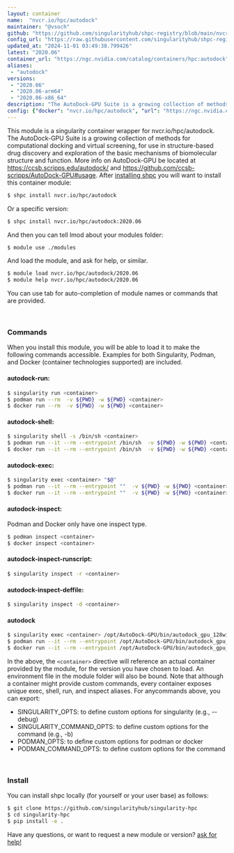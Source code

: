 ```yaml
---
layout: container
name:  "nvcr.io/hpc/autodock"
maintainer: "@vsoch"
github: "https://github.com/singularityhub/shpc-registry/blob/main/nvcr.io/hpc/autodock/container.yaml"
config_url: "https://raw.githubusercontent.com/singularityhub/shpc-registry/main/nvcr.io/hpc/autodock/container.yaml"
updated_at: "2024-11-01 03:49:38.799426"
latest: "2020.06"
container_url: "https://ngc.nvidia.com/catalog/containers/hpc:autodock"
aliases:
 - "autodock"
versions:
 - "2020.06"
 - "2020.06-arm64"
 - "2020.06-x86_64"
description: "The AutoDock-GPU Suite is a growing collection of methods for computational docking and virtual screening, for use in structure-based drug discovery and exploration of the basic mechanisms of biomolecular structure and function. More info on AutoDock-GPU be located at https://ccsb.scripps.edu/autodock/ and https://github.com/ccsb-scripps/AutoDock-GPU#usage."
config: {"docker": "nvcr.io/hpc/autodock", "url": "https://ngc.nvidia.com/catalog/containers/hpc:autodock", "maintainer": "@vsoch", "description": "The AutoDock-GPU Suite is a growing collection of methods for computational docking and virtual screening, for use in structure-based drug discovery and exploration of the basic mechanisms of biomolecular structure and function. More info on AutoDock-GPU be located at https://ccsb.scripps.edu/autodock/ and https://github.com/ccsb-scripps/AutoDock-GPU#usage.", "latest": {"2020.06": "sha256:a968fa5391281f168e1daf5a4fccfbd0d8228d794ee693ba1a637e5147c3b798"}, "tags": {"2020.06": "sha256:a968fa5391281f168e1daf5a4fccfbd0d8228d794ee693ba1a637e5147c3b798", "2020.06-arm64": "sha256:2d881faf0b20866826a2f0ebbd87ed9791b64222489814901a090e5ed1aa3252", "2020.06-x86_64": "sha256:0bc28fe0b15b172241f785079782447251139ad0ef0b978f3f1483d5caa9e56d"}, "filter": ["^((?!arm).)*$"], "features": {"gpu": true}, "aliases": {"autodock": "/opt/AutoDock-GPU/bin/autodock_gpu_128wi"}}
---
```


This module is a singularity container wrapper for nvcr.io/hpc/autodock.
The AutoDock-GPU Suite is a growing collection of methods for computational docking and virtual screening, for use in structure-based drug discovery and exploration of the basic mechanisms of biomolecular structure and function. More info on AutoDock-GPU be located at https://ccsb.scripps.edu/autodock/ and https://github.com/ccsb-scripps/AutoDock-GPU#usage.
After [installing shpc](#install) you will want to install this container module:


```bash
$ shpc install nvcr.io/hpc/autodock
```

Or a specific version:

```bash
$ shpc install nvcr.io/hpc/autodock:2020.06
```

And then you can tell lmod about your modules folder:

```bash
$ module use ./modules
```

And load the module, and ask for help, or similar.

```bash
$ module load nvcr.io/hpc/autodock/2020.06
$ module help nvcr.io/hpc/autodock/2020.06
```

You can use tab for auto-completion of module names or commands that are provided.

<br>

### Commands

When you install this module, you will be able to load it to make the following commands accessible.
Examples for both Singularity, Podman, and Docker (container technologies supported) are included.

#### autodock-run:

```bash
$ singularity run <container>
$ podman run --rm  -v ${PWD} -w ${PWD} <container>
$ docker run --rm  -v ${PWD} -w ${PWD} <container>
```

#### autodock-shell:

```bash
$ singularity shell -s /bin/sh <container>
$ podman run --it --rm --entrypoint /bin/sh  -v ${PWD} -w ${PWD} <container>
$ docker run --it --rm --entrypoint /bin/sh  -v ${PWD} -w ${PWD} <container>
```

#### autodock-exec:

```bash
$ singularity exec <container> "$@"
$ podman run --it --rm --entrypoint ""  -v ${PWD} -w ${PWD} <container> "$@"
$ docker run --it --rm --entrypoint ""  -v ${PWD} -w ${PWD} <container> "$@"
```

#### autodock-inspect:

Podman and Docker only have one inspect type.

```bash
$ podman inspect <container>
$ docker inspect <container>
```

#### autodock-inspect-runscript:

```bash
$ singularity inspect -r <container>
```

#### autodock-inspect-deffile:

```bash
$ singularity inspect -d <container>
```


#### autodock

```bash
$ singularity exec <container> /opt/AutoDock-GPU/bin/autodock_gpu_128wi
$ podman run --it --rm --entrypoint /opt/AutoDock-GPU/bin/autodock_gpu_128wi   -v ${PWD} -w ${PWD} <container> -c " $@"
$ docker run --it --rm --entrypoint /opt/AutoDock-GPU/bin/autodock_gpu_128wi   -v ${PWD} -w ${PWD} <container> -c " $@"
```



In the above, the `<container>` directive will reference an actual container provided
by the module, for the version you have chosen to load. An environment file in the
module folder will also be bound. Note that although a container
might provide custom commands, every container exposes unique exec, shell, run, and
inspect aliases. For anycommands above, you can export:

 - SINGULARITY_OPTS: to define custom options for singularity (e.g., --debug)
 - SINGULARITY_COMMAND_OPTS: to define custom options for the command (e.g., -b)
 - PODMAN_OPTS: to define custom options for podman or docker
 - PODMAN_COMMAND_OPTS: to define custom options for the command

<br>

### Install

You can install shpc locally (for yourself or your user base) as follows:

```bash
$ git clone https://github.com/singularityhub/singularity-hpc
$ cd singularity-hpc
$ pip install -e .
```

Have any questions, or want to request a new module or version? [ask for help!](https://github.com/singularityhub/singularity-hpc/issues)